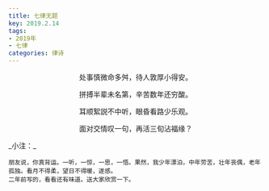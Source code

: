 ```yaml
---
title: 七律无题
key: 2019.2.14
tags: 
- 2019年 
- 七律
categories: 律诗
---
```


<p align="center">处事慎微命多舛，待人敦厚小得安。
</p>
<p align="center">拼搏半辈未名第，辛苦数年还穷酸。
</p>
<p align="center">耳顺絮説不中听，眼昏看路少乐观。
</p>
<p align="center">面对交情叹一句，再活三旬沾福缘？
</p>
_小注：_

```
朋友说，你真背运。一听，一惊，一思，一悟。果然，我少年漂泊，中年劳苦，壮年丧偶，老年孤独。看月不得柔，望日不得暖，遂感。
二年前写的，看看还有味道。送大家欣赏一下。
```